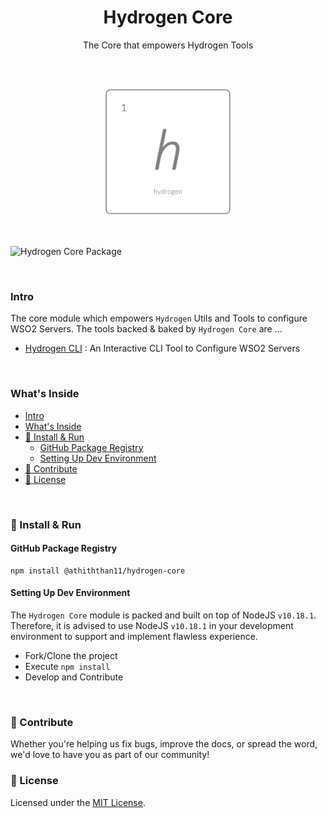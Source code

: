 <h1 align='center'>Hydrogen Core</h1>

<p align='center'>The Core that empowers Hydrogen Tools</p>

<br>

<br>

<p align="center">
  <img width="200" src="src/assets/hydrogen.png">
</p>

<br>

![Hydrogen Core Package](https://github.com/athiththan11/hydrogen-core/workflows/Hydrogen%20Core%20Package/badge.svg?branch=master&event=release)

<br>

### Intro

The core module which empowers `Hydrogen` Utils and Tools to configure WSO2 Servers. The tools backed & baked by `Hydrogen Core` are ...

- [Hydrogen CLI](https://github.com/athiththan11/Hydrogen-CLI) : An Interactive CLI Tool to Configure WSO2 Servers

<br />

### What's Inside

- [Intro](#intro)
- [What's Inside](#whats-inside)
- [🚀 Install & Run](#%f0%9f%9a%80-install--run)
  - [GitHub Package Registry](#github-package-registry)
  - [Setting Up Dev Environment](#setting-up-dev-environment)
- [🤝 Contribute](#%f0%9f%a4%9d-contribute)
- [📝 License](#%f0%9f%93%9d-license)

<br />

### 🚀 Install & Run

#### GitHub Package Registry

```shell
npm install @athiththan11/hydrogen-core
```

#### Setting Up Dev Environment

The `Hydrogen Core` module is packed and built on top of NodeJS `v10.18.1`. Therefore, it is advised to use NodeJS `v10.18.1` in your development environment to support and implement flawless experience.

- Fork/Clone the project
- Execute `npm install`
- Develop and Contribute

<br />

### 🤝 Contribute

Whether you're helping us fix bugs, improve the docs, or spread the word, we'd love to have you as part of  our community!

### 📝 License

Licensed under the [MIT License](LICENSE).
